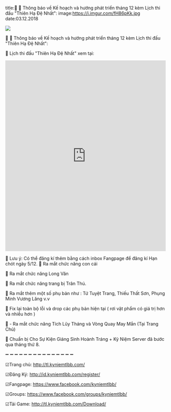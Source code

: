 title:📢 📢 Thông báo về Kế hoạch và hướng phát triển tháng 12 kèm Lịch thi đấu "Thiên Hạ Đệ Nhất":
image:https://i.imgur.com/fH86pKk.jpg
date:03.12.2018

![](https://i.imgur.com/fH86pKk.jpg)

📢 📢 Thông báo về Kế hoạch và hướng phát triển tháng 12 kèm Lịch thi đấu "Thiên Hạ Đệ Nhất":

🔰 Lịch thi đấu "Thiên Hạ Đệ Nhất" xem tại:

<iframe src="https://docs.google.com/spreadsheets/u/2/d/e/2PACX-1vQChCyw-ml2Fh7YgRZ8XJ2CqBdGZyxJPmt67iBs3s6wNbTzWwAdo-f9h3eXc5DLmE71fyVUbbAWDtFO/pubhtml?widget=true&amp;headers=false#gid=2032557068" width="100%" height="600" frameBorder="0"></iframe>

🛑 Lưu ý: Có thể đăng kí thêm bằng cách inbox Fangpage để đăng kí Hạn chót ngày 5/12.
💠 Ra mắt chức năng con cái

💠 Ra mắt chức năng Long Văn

💠 Ra mắt chức năng trang bị Trân Thú.

💠 Ra mắt thêm một số phụ bản như : Tứ Tuyệt Trang, Thiếu Thất Sơn, Phụng Minh Vương Lăng v.v

💠 Fix lại toàn bộ lỗi và drop các phụ bản hiện tại ( rơi vật phẩm có giá trị hơn và nhiều hơn )

💠 - Ra mắt chức năng Tích Lũy Tháng và Vòng Quay May Mắn (Tại Trang Chủ)

💠 Chuẩn bị Cho Sự Kiện Giáng Sinh Hoành Tráng + Kỷ Niệm Server đã bước qua tháng thứ 8.

➖ ➖ ➖ ➖ ➖ ➖ ➖ ➖ ➖ ➖ ➖ ➖ ➖ ➖ ➖

☑Trang chủ: http://tl.kyniemtlbb.com/

☑Đăng Ký: http://id.kyniemtlbb.com/register/

☑Fangpage: https://www.facebook.com/kyniemtlbb/

☑Groups: https://www.facebook.com/groups/kyniemtlbb/

☑Tải Game: http://tl.kyniemtlbb.com/Download/

